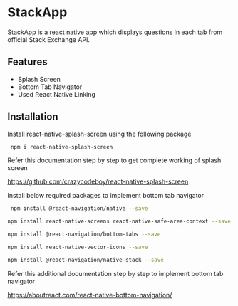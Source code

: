 
# StackApp

StackApp is a react native app which displays questions in each tab from official Stack Exchange API.
 
## Features

- Splash Screen
- Bottom Tab Navigator 
- Used React Native Linking


## Installation

Install react-native-splash-screen
using the following package
```bash
 npm i react-native-splash-screen
```
Refer this documentation step by step to get complete working of splash screen

https://github.com/crazycodeboy/react-native-splash-screen

Install below required packages to implement bottom tab navigator

```bash
 npm install @react-navigation/native --save
```

```bash
npm install react-native-screens react-native-safe-area-context --save
```

```bash
npm install @react-navigation/bottom-tabs --save
```

```bash
npm install react-native-vector-icons --save
```

```bash
npm install @react-navigation/native-stack --save
```

Refer this additional documentation step by step to implement bottom tab navigator

https://aboutreact.com/react-native-bottom-navigation/
    
